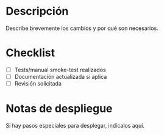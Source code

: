 # Descripción

Describe brevemente los cambios y por qué son necesarios.

# Checklist
- [ ] Tests/manual smoke-test realizados
- [ ] Documentación actualizada si aplica
- [ ] Revisión solicitada

# Notas de despliegue

Si hay pasos especiales para desplegar, indícalos aquí.
